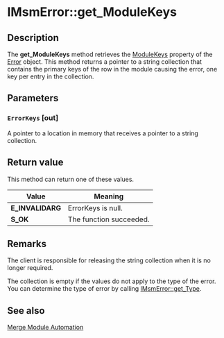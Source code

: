 # IMsmError::get_ModuleKeys

## Description

The
**get_ModuleKeys** method retrieves the
[ModuleKeys](https://learn.microsoft.com/windows/desktop/Msi/error-modulekeys) property of the [Error](https://learn.microsoft.com/windows/desktop/Msi/error-object) object. This method returns a pointer to a string collection that contains the primary keys of the row in the module causing the error, one key per entry in the collection.

## Parameters

### `ErrorKeys` [out]

A pointer to a location in memory that receives a pointer to a string collection.

## Return value

This method can return one of these values.

| Value | Meaning |
| --- | --- |
| **E_INVALIDARG** | ErrorKeys is null. |
| **S_OK** | The function succeeded. |

## Remarks

The client is responsible for releasing the string collection when it is no longer required.

The collection is empty if the values do not apply to the type of the error. You can determine the type of error by calling [IMsmError::get_Type](https://learn.microsoft.com/windows/desktop/api/mergemod/nf-mergemod-imsmerror-get_type).

## See also

[Merge Module Automation](https://learn.microsoft.com/windows/desktop/Msi/merge-module-automation)